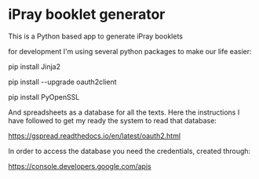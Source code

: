 iPray booklet generator
=======================

This is a Python based app to generate iPray booklets

for development I'm using several python packages to make our life easier:

<p>pip install Jinja2
<p>pip install --upgrade oauth2client
<p>pip install PyOpenSSL

And spreadsheets as a database for all the texts. Here the instructions I have followed to get my ready the system to read that database:

https://gspread.readthedocs.io/en/latest/oauth2.html

In order to access the database you need the credentials, created through:

https://console.developers.google.com/apis
